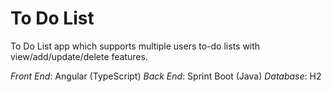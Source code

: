 # To Do List

To Do List app which supports multiple users to-do lists with view/add/update/delete features.

*Front End*: Angular (TypeScript)
*Back End*: Sprint Boot (Java)
*Database*: H2

